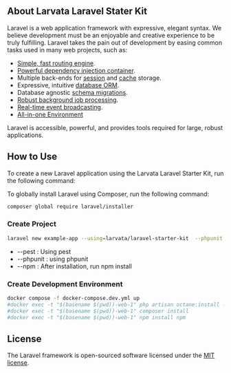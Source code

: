 ## About  Larvata Laravel Stater Kit

Laravel is a web application framework with expressive, elegant syntax. We believe development must be an enjoyable and creative experience to be truly fulfilling. Laravel takes the pain out of development by easing common tasks used in many web projects, such as:

- [Simple, fast routing engine](https://laravel.com/docs/routing).
- [Powerful dependency injection container](https://laravel.com/docs/container).
- Multiple back-ends for [session](https://laravel.com/docs/session) and [cache](https://laravel.com/docs/cache) storage.
- Expressive, intuitive [database ORM](https://laravel.com/docs/eloquent).
- Database agnostic [schema migrations](https://laravel.com/docs/migrations).
- [Robust background job processing](https://laravel.com/docs/queues).
- [Real-time event broadcasting](https://laravel.com/docs/broadcasting).
- [All-in-one Environment ](https://github.com/LarvataTW/laravel-elite-image)

Laravel is accessible, powerful, and provides tools required for large, robust applications.

##  How to Use

To create a new Laravel application using the Larvata Laravel Starter Kit, run the following command:

To globally install Laravel using Composer, run the following command:

```bash
composer global require laravel/installer
```

### Create Project

```bash
laravel new example-app --using=larvata/laravel-starter-kit  --phpunit --npm
```
* --pest    : Using pest 
* --phpunit : using phpunit
* --npm     : After installation, run npm install


### Create Development Environment

```bash
docker compose -f docker-compose.dev.yml up 
#docker exec -t "$(basename $(pwd))-web-1" php artisan octane:install --server=swoole
#docker exec -t "$(basename $(pwd))-web-1" composer install
#docker exec -t "$(basename $(pwd))-web-1" npm install npm
```
## License

The Laravel framework is open-sourced software licensed under the [MIT license](https://opensource.org/licenses/MIT).
